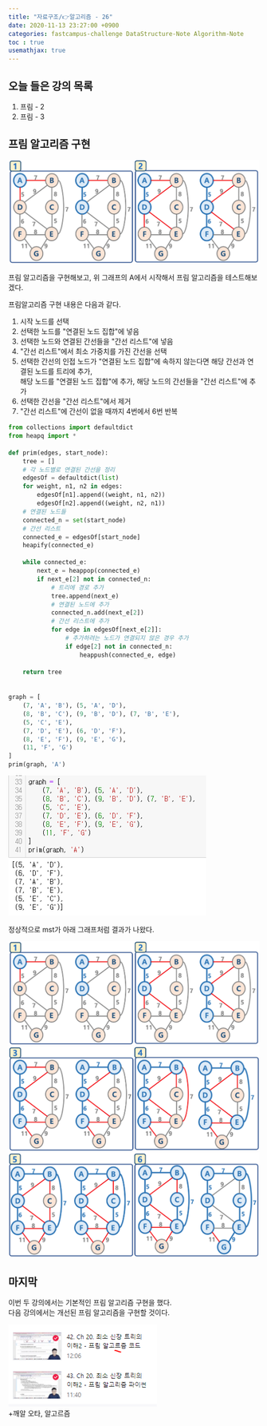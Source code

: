 ```yaml
---
title: "자료구조/👉알고리즘 - 26"
date: 2020-11-13 23:27:00 +0900
categories: fastcampus-challenge DataStructure-Note Algorithm-Note
toc : true
usemathjax: true
---
```

## 오늘 들은 강의 목록

1. 프림 - 2
2. 프림 - 3

## 프림 알고리즘 구현

![p1](/assets/images/fastchallenge/day26/prim1.png)

프림 알고리즘을 구현해보고, 위 그래프의 A에서 시작해서 프림 알고리즘을 테스트해보겠다.

프림알고리즘 구현 내용은 다음과 같다.

1. 시작 노드를 선택
2. 선택한 노드를 "연결된 노드 집합"에 넣음
3. 선택한 노드와 연결된 간선들을 "간선 리스트"에 넣음
4. "간선 리스트"에서 최소 가중치를 가진 간선을 선택
5. 선택한 간선의 인접 노드가 "연결된 노드 집합"에 속하지 않는다면 해당 간선과 연결된 노드를 트리에 추가,  
해당 노드를 "연결된 노드 집합"에 추가, 해당 노드의 간선들을 "간선 리스트"에 추가
6. 선택한 간선을 "간선 리스트"에서 제거
7. "간선 리스트"에 간선이 없을 때까지 4번에서 6번 반복

```py
from collections import defaultdict
from heapq import *

def prim(edges, start_node):
    tree = []
    # 각 노드별로 연결된 간선을 정리
    edgesOf = defaultdict(list)
    for weight, n1, n2 in edges:
        edgesOf[n1].append((weight, n1, n2))
        edgesOf[n2].append((weight, n2, n1))
    # 연결된 노드들
    connected_n = set(start_node)
    # 간선 리스트
    connected_e = edgesOf[start_node]
    heapify(connected_e)
    
    while connected_e:
        next_e = heappop(connected_e)
        if next_e[2] not in connected_n:
            # 트리에 경로 추가
            tree.append(next_e)
            # 연결된 노드에 추가
            connected_n.add(next_e[2])
            # 간선 리스트에 추가
            for edge in edgesOf[next_e[2]]:
                # 추가하려는 노드가 연결되지 않은 경우 추가
                if edge[2] not in connected_n:
                    heappush(connected_e, edge)

    return tree
    
    
graph = [
    (7, 'A', 'B'), (5, 'A', 'D'),
    (8, 'B', 'C'), (9, 'B', 'D'), (7, 'B', 'E'),
    (5, 'C', 'E'),
    (7, 'D', 'E'), (6, 'D', 'F'),
    (8, 'E', 'F'), (9, 'E', 'G'),
    (11, 'F', 'G')
]
prim(graph, 'A')
```

![prim](/assets/images/fastchallenge/day26/prim.PNG)

정상적으로 mst가 아래 그래프처럼 결과가 나왔다.

![p1](/assets/images/fastchallenge/day26/prim1.png)
![p2](/assets/images/fastchallenge/day26/prim2.png)
![p3](/assets/images/fastchallenge/day26/prim3.png)

## 마지막

이번 두 강의에서는 기본적인 프림 알고리즘 구현을 했다.  
다음 강의에서는 개선된 프림 알고리즘을 구현할 것이다.

![수강](/assets/images/fastchallenge/day26/수강.PNG)  
+깨알 오타, 알고르즘